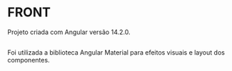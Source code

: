 # FRONT

Projeto criada com Angular versão 14.2.0.

##

Foi utilizada a biblioteca Angular Material para efeitos visuais e layout dos componentes.
